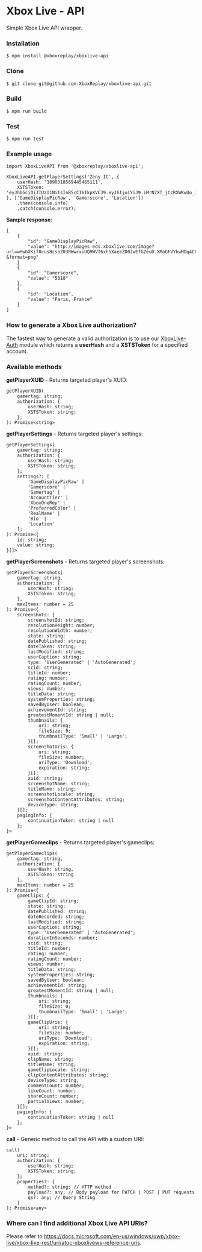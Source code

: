 # Xbox Live - API

Simple Xbox Live API wrapper.

### Installation
```
$ npm install @xboxreplay/xboxlive-api
```

### Clone
```
$ git clone git@github.com:XboxReplay/xboxlive-api.git
```

### Build
```
$ npm run build
```

### Test
```
$ npm run test
```

### Example usage

```
import XboxLiveAPI from '@xboxreplay/xboxlive-api';

XboxLiveAPI.getPlayerSettings('Zeny IC', {
    userHash: '1890318589445465111',
    XSTSToken: 'eyJhbGciOiJIUzI1NiIsInR5cCI6IkpXVCJ9.eyJhIjoiYiJ9.iMrN7XT_jCcRXWKwUo_JPWeRO75dBOGTzerAO'
}, ['GameDisplayPicRaw', 'Gamerscore', 'Location'])
    .then(console.info)
    .catch(console.error);
```

**Sample response:**

```
[
    {
        "id": "GameDisplayPicRaw",
        "value": "http://images-eds.xboxlive.com/image?url=wHwbXKif8cus8csoZ03RWwcxuUQ9WVT6xh5XaeeZD02wEfGZeuD.XMoGFVYkwHDq4Ch7pcu9E3UwDqy.fzrTaviUvY1c8gvrWRzLTqFKUVap_Nvh0.Em2IsAWtHcMFeVpY2boMYiy03w887.tSGAT62Na2z3k33eMWnP12mY2x0-&format=png"
    }
    {
        "id": "Gamerscore",
        "value": "5610"
    },
    {
        "id": "Location",
        "value": "Paris, France"
    }
]
```

### How to generate a Xbox Live authorization?
The fastest way to generate a valid authorization is to use our [XboxLive-Auth](https://github.com/XboxReplay/xboxlive-auth) module which returns a **userHash** and a **XSTSToken** for a specified account.

### Available methods
**getPlayerXUID** - Returns targeted player's XUID:
```
getPlayerXUID(
    gamertag: string;
    authorization: {
        userHash: string;
        XSTSToken: string;
    };
): Promise<string>
```

**getPlayerSettings** - Returns targeted player's settings:
```
getPlayerSettings(
    gamertag: string;
    authorization: {
        userHash: string;
        XSTSToken: string;
    };
    settings?: [
        'GameDisplayPicRaw' |
		'Gamerscore' |
		'Gamertag' |
		'AccountTier' |
		'XboxOneRep' |
		'PreferredColor' |
		'RealName' |
		'Bio' |
		'Location'
    ];
): Promise<{
    id: string;
    value: string;
}[]>
```

**getPlayerScreenshots** - Returns targeted player's screenshots:
```
getPlayerScreenshots(
    gamertag: string,
    authorization: {
        userHash: string;
        XSTSToken: string;
    },
    maxItems: number = 25
): Promise<{
    screenshots: {
        screenshotId: string;
    	resolutionHeight: number;
    	resolutionWidth: number;
    	state: string;
    	datePublished: string;
    	dateTaken: string;
    	lastModified: string;
    	userCaption: string;
    	type: 'UserGenerated' | 'AutoGenerated';
    	scid: string;
    	titleId: number;
    	rating: number;
    	ratingCount: number;
    	views: number;
    	titleData: string;
    	systemProperties: string;
    	savedByUser: boolean;
    	achievementId: string;
    	greatestMomentId: string | null;
    	thumbnails: {
            uri: string;
            fileSize: 0;
            thumbnailType: 'Small' | 'Large';
	    }[];
    	screenshotUris: {
            uri: string;
            fileSize: number;
            uriType: 'Download';
            expiration: string;
	    }[];
    	xuid: string;
    	screenshotName: string;
    	titleName: string;
    	screenshotLocale: string;
    	screenshotContentAttributes: string;
    	deviceType: string;
    }[];
    pagingInfo: {
        continuationToken: string | null
    };
}>
```

**getPlayerGameclips** - Returns targeted player's gameclips:
```
getPlayerGameclips(
    gamertag: string,
    authorization: {
        userHash: string,
        XSTSToken: string
    },
    maxItems: number = 25
): Promise<{
    gameClips: {
        gameClipId: string;
        state: string;
        datePublished: string;
        dateRecorded: string;
        lastModified: string;
        userCaption: string;
        type: 'UserGenerated' | 'AutoGenerated';
        durationInSeconds: number;
        scid: string;
        titleId: number;
        rating: number;
        ratingCount: number;
        views: number;
        titleData: string;
        systemProperties: string;
        savedByUser: boolean;
        achievementId: string;
        greatestMomentId: string | null;
        thumbnails: {
            uri: string;
            fileSize: 0;
            thumbnailType: 'Small' | 'Large';
	    }[];
    	gameClipUris: {
            uri: string;
            fileSize: number;
            uriType: 'Download';
            expiration: string;
	    }[];
        xuid: string;
        clipName: string;
        titleName: string;
        gameClipLocale: string;
        clipContentAttributes: string;
        deviceType: string;
        commentCount: number;
        likeCount: number;
        shareCount: number;
        partialViews: number;
    }[];
    pagingInfo: {
        continuationToken: string | null
    };
}>
```

**call** - Generic method to call the API with a custom URI:
```
call(
    uri: string;
    authorization: {
        userHash: string;
        XSTSToken: string;
    };
    properties?: {
        method?: string; // HTTP method
        payload?: any; // Body payload for PATCH | POST | PUT requests
        qs?: any; // Query String
    }
): Promise<any>
```

### Where can I find additional Xbox Live API URIs?
Please refer to https://docs.microsoft.com/en-us/windows/uwp/xbox-live/xbox-live-rest/uri/atoc-xboxlivews-reference-uris.
